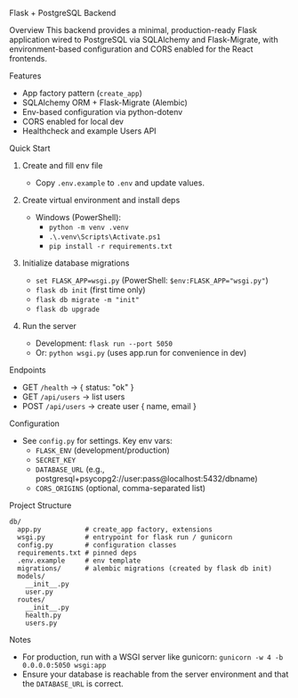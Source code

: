 Flask + PostgreSQL Backend

Overview
This backend provides a minimal, production-ready Flask application wired to PostgreSQL via SQLAlchemy and Flask-Migrate, with environment-based configuration and CORS enabled for the React frontends.

Features
- App factory pattern (`create_app`)
- SQLAlchemy ORM + Flask-Migrate (Alembic)
- Env-based configuration via python-dotenv
- CORS enabled for local dev
- Healthcheck and example Users API

Quick Start
1) Create and fill env file
   - Copy `.env.example` to `.env` and update values.

2) Create virtual environment and install deps
   - Windows (PowerShell):
     - `python -m venv .venv`
     - `.\.venv\Scripts\Activate.ps1`
     - `pip install -r requirements.txt`

3) Initialize database migrations
   - `set FLASK_APP=wsgi.py` (PowerShell: `$env:FLASK_APP="wsgi.py"`)
   - `flask db init` (first time only)
   - `flask db migrate -m "init"`
   - `flask db upgrade`

4) Run the server
   - Development: `flask run --port 5050`
   - Or: `python wsgi.py` (uses app.run for convenience in dev)

Endpoints
- GET `/health` → { status: "ok" }
- GET `/api/users` → list users
- POST `/api/users` → create user { name, email }

Configuration
- See `config.py` for settings. Key env vars:
  - `FLASK_ENV` (development/production)
  - `SECRET_KEY`
  - `DATABASE_URL` (e.g., postgresql+psycopg2://user:pass@localhost:5432/dbname)
  - `CORS_ORIGINS` (optional, comma-separated list)

Project Structure
```
db/
  app.py           # create_app factory, extensions
  wsgi.py          # entrypoint for flask run / gunicorn
  config.py        # configuration classes
  requirements.txt # pinned deps
  .env.example     # env template
  migrations/      # alembic migrations (created by flask db init)
  models/
    __init__.py
    user.py
  routes/
    __init__.py
    health.py
    users.py
```

Notes
- For production, run with a WSGI server like gunicorn: `gunicorn -w 4 -b 0.0.0.0:5050 wsgi:app`
- Ensure your database is reachable from the server environment and that the `DATABASE_URL` is correct.




